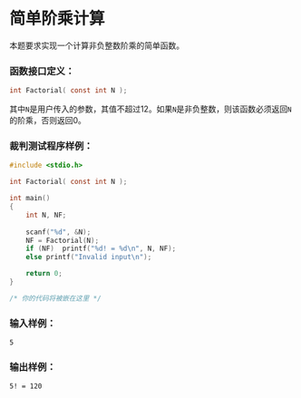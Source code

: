 # 简单阶乘计算
本题要求实现一个计算非负整数阶乘的简单函数。

### 函数接口定义：
```c
int Factorial( const int N );
```
其中`N`是用户传入的参数，其值不超过12。如果`N`是非负整数，则该函数必须返回`N`的阶乘，否则返回0。

### 裁判测试程序样例：
```c
#include <stdio.h>

int Factorial( const int N );

int main()
{
    int N, NF;
    
    scanf("%d", &N);
    NF = Factorial(N);
    if (NF)  printf("%d! = %d\n", N, NF);
    else printf("Invalid input\n");

    return 0;
}

/* 你的代码将被嵌在这里 */
```
### 输入样例：
```
5
```
### 输出样例：
```
5! = 120
```